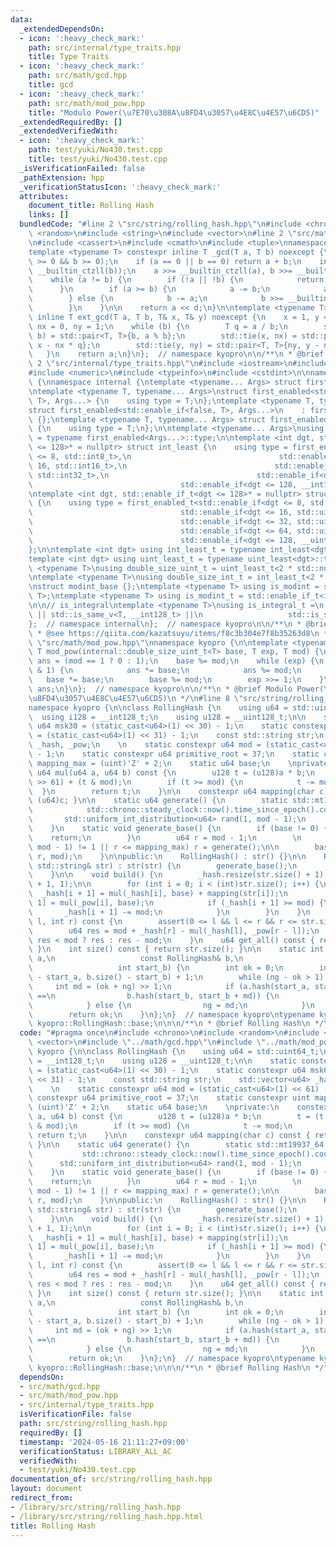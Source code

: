 ```yaml
---
data:
  _extendedDependsOn:
  - icon: ':heavy_check_mark:'
    path: src/internal/type_traits.hpp
    title: Type Traits
  - icon: ':heavy_check_mark:'
    path: src/math/gcd.hpp
    title: gcd
  - icon: ':heavy_check_mark:'
    path: src/math/mod_pow.hpp
    title: "Modulo Power(\u7E70\u308A\u8FD4\u3057\u4E8C\u4E57\u6CD5)"
  _extendedRequiredBy: []
  _extendedVerifiedWith:
  - icon: ':heavy_check_mark:'
    path: test/yuki/No430.test.cpp
    title: test/yuki/No430.test.cpp
  _isVerificationFailed: false
  _pathExtension: hpp
  _verificationStatusIcon: ':heavy_check_mark:'
  attributes:
    document_title: Rolling Hash
    links: []
  bundledCode: "#line 2 \"src/string/rolling_hash.hpp\"\n#include <chrono>\n#include\
    \ <random>\n#include <string>\n#include <vector>\n#line 2 \"src/math/gcd.hpp\"\
    \n#include <cassert>\n#include <cmath>\n#include <tuple>\nnamespace kyopro {\n\
    template <typename T> constexpr inline T _gcd(T a, T b) noexcept {\n    assert(a\
    \ >= 0 && b >= 0);\n    if (a == 0 || b == 0) return a + b;\n    int d = std::min<T>(__builtin_ctzll(a),\
    \ __builtin_ctzll(b));\n    a >>= __builtin_ctzll(a), b >>= __builtin_ctzll(b);\n\
    \    while (a != b) {\n        if (!a || !b) {\n            return a + b;\n  \
    \      }\n        if (a >= b) {\n            a -= b;\n            a >>= __builtin_ctzll(a);\n\
    \        } else {\n            b -= a;\n            b >>= __builtin_ctzll(b);\n\
    \        }\n    }\n\n    return a << d;\n}\n\ntemplate <typename T>\nconstexpr\
    \ inline T ext_gcd(T a, T b, T& x, T& y) noexcept {\n    x = 1, y = 0;\n    T\
    \ nx = 0, ny = 1;\n    while (b) {\n        T q = a / b;\n        std::tie(a,\
    \ b) = std::pair<T, T>{b, a % b};\n        std::tie(x, nx) = std::pair<T, T>{nx,\
    \ x - nx * q};\n        std::tie(y, ny) = std::pair<T, T>{ny, y - ny * q};\n \
    \   }\n    return a;\n}\n};  // namespace kyopro\n\n/**\n * @brief gcd\n*/\n#line\
    \ 2 \"src/internal/type_traits.hpp\"\n#include <iostream>\n#include <limits>\n\
    #include <numeric>\n#include <typeinfo>\n#include <cstdint>\n\nnamespace kyopro\
    \ {\nnamespace internal {\ntemplate <typename... Args> struct first_enabled {};\n\
    \ntemplate <typename T, typename... Args>\nstruct first_enabled<std::enable_if<true,\
    \ T>, Args...> {\n    using type = T;\n};\ntemplate <typename T, typename... Args>\n\
    struct first_enabled<std::enable_if<false, T>, Args...>\n    : first_enabled<Args...>\
    \ {};\ntemplate <typename T, typename... Args> struct first_enabled<T, Args...>\
    \ {\n    using type = T;\n};\n\ntemplate <typename... Args>\nusing first_enabled_t\
    \ = typename first_enabled<Args...>::type;\n\ntemplate <int dgt, std::enable_if_t<dgt\
    \ <= 128>* = nullptr> struct int_least {\n    using type = first_enabled_t<std::enable_if<dgt\
    \ <= 8, std::int8_t>,\n                                 std::enable_if<dgt <=\
    \ 16, std::int16_t>,\n                                 std::enable_if<dgt <= 32,\
    \ std::int32_t>,\n                                 std::enable_if<dgt <= 64, std::int64_t>,\n\
    \                                 std::enable_if<dgt <= 128, __int128_t>>;\n};\n\
    \ntemplate <int dgt, std::enable_if_t<dgt <= 128>* = nullptr> struct uint_least\
    \ {\n    using type = first_enabled_t<std::enable_if<dgt <= 8, std::uint8_t>,\n\
    \                                 std::enable_if<dgt <= 16, std::uint16_t>,\n\
    \                                 std::enable_if<dgt <= 32, std::uint32_t>,\n\
    \                                 std::enable_if<dgt <= 64, std::uint64_t>,\n\
    \                                 std::enable_if<dgt <= 128, __uint128_t>>;\n\
    };\n\ntemplate <int dgt> using int_least_t = typename int_least<dgt>::type;\n\
    template <int dgt> using uint_least_t = typename uint_least<dgt>::type;\n\ntemplate\
    \ <typename T>\nusing double_size_uint_t = uint_least_t<2 * std::numeric_limits<T>::digits>;\n\
    \ntemplate <typename T>\nusing double_size_int_t = int_least_t<2 * std::numeric_limits<T>::digits>;\n\
    \nstruct modint_base {};\ntemplate <typename T> using is_modint = std::is_base_of<modint_base,\
    \ T>;\ntemplate <typename T> using is_modint_t = std::enable_if_t<is_modint<T>::value>;\n\
    \n\n// is_integral\ntemplate <typename T>\nusing is_integral_t =\n    std::enable_if_t<std::is_integral_v<T>\
    \ || std::is_same_v<T, __int128_t> ||\n                   std::is_same_v<T, __uint128_t>>;\n\
    };  // namespace internal\n};  // namespace kyopro\n\n/**\n * @brief Type Traits\n\
    \ * @see https://qiita.com/kazatsuyu/items/f8c3b304e7f8b35263d8\n */\n#line 3\
    \ \"src/math/mod_pow.hpp\"\nnamespace kyopro {\n\ntemplate <typename T>\nconstexpr\
    \ T mod_pow(internal::double_size_uint_t<T> base, T exp, T mod) {\n    internal::double_size_uint_t<T>\
    \ ans = (mod == 1 ? 0 : 1);\n    base %= mod;\n    while (exp) {\n        if (exp\
    \ & 1) {\n            ans *= base;\n            ans %= mod;\n        }\n     \
    \   base *= base;\n        base %= mod;\n        exp >>= 1;\n    }\n    return\
    \ ans;\n}\n};  // namespace kyopro\n\n/**\n * @brief Modulo Power(\u7E70\u308A\
    \u8FD4\u3057\u4E8C\u4E57\u6CD5)\n */\n#line 8 \"src/string/rolling_hash.hpp\"\n\
    namespace kyopro {\n\nclass RollingHash {\n    using u64 = std::uint64_t;\n  \
    \  using i128 = __int128_t;\n    using u128 = __uint128_t;\n\n    static constexpr\
    \ u64 msk30 = (static_cast<u64>(1) << 30) - 1;\n    static constexpr u64 msk61\
    \ = (static_cast<u64>(1) << 31) - 1;\n    const std::string str;\n    std::vector<u64>\
    \ _hash, _pow;\n    \n    static constexpr u64 mod = (static_cast<u64>(1) << 61)\
    \ - 1;\n    static constexpr u64 primitive_root = 37;\n    static constexpr uint\
    \ mapping_max = (uint)'Z' + 2;\n    static u64 base;\n    \nprivate:\n    constexpr\
    \ u64 mul(u64 a, u64 b) const {\n        u128 t = (u128)a * b;\n        t = (t\
    \ >> 61) + (t & mod);\n        if (t >= mod) {\n            t -= mod;\n      \
    \  }\n        return t;\n    }\n\n    constexpr u64 mapping(char c) const { return\
    \ (u64)c; }\n\n    static u64 generate() {\n        static std::mt19937_64 engine(\n\
    \            std::chrono::steady_clock::now().time_since_epoch().count());\n \
    \       std::uniform_int_distribution<u64> rand(1, mod - 1);\n        return rand(engine);\n\
    \    }\n    static void generate_base() {\n        if (base != 0) {\n        \
    \    return;\n        }\n        u64 r = mod - 1;\n        \n        while (_gcd(r,\
    \ mod - 1) != 1 || r <= mapping_max) r = generate();\n\n        base = mod_pow(primitive_root,\
    \ r, mod);\n    }\n\npublic:\n    RollingHash() : str() {}\n\n    RollingHash(const\
    \ std::string& str) : str(str) {\n        generate_base();\n        build();\n\
    \    }\n\n    void build() {\n        _hash.resize(str.size() + 1);\n        _pow.resize(str.size()\
    \ + 1, 1);\n\n        for (int i = 0; i < (int)str.size(); i++) {\n          \
    \  _hash[i + 1] = mul(_hash[i], base) + mapping(str[i]);\n            _pow[i +\
    \ 1] = mul(_pow[i], base);\n            if (_hash[i + 1] >= mod) {\n         \
    \       _hash[i + 1] -= mod;\n            }\n        }\n    }\n    u64 hash(int\
    \ l, int r) const {\n        assert(0 <= l && l <= r && r <= str.size());\n\n\
    \        u64 res = mod + _hash[r] - mul(_hash[l], _pow[r - l]);\n        return\
    \ res < mod ? res : res - mod;\n    }\n    u64 get_all() const { return _hash.back();\
    \ }\n    int size() const { return str.size(); }\n\n    static int lcp(const RollingHash&\
    \ a,\n                   const RollingHash& b,\n                   int start_a,\n\
    \                   int start_b) {\n        int ok = 0;\n        int ng = std::min(a.size()\
    \ - start_a, b.size() - start_b) + 1;\n        while (ng - ok > 1) {\n       \
    \     int md = (ok + ng) >> 1;\n            if (a.hash(start_a, start_a + md)\
    \ ==\n                b.hash(start_b, start_b + md)) {\n                ok = md;\n\
    \            } else {\n                ng = md;\n            }\n        }\n\n\
    \        return ok;\n    }\n};\n}  // namespace kyopro\ntypename kyopro::RollingHash::u64\
    \ kyopro::RollingHash::base;\n\n\n/**\n * @brief Rolling Hash\n */\n"
  code: "#pragma once\n#include <chrono>\n#include <random>\n#include <string>\n#include\
    \ <vector>\n#include \"../math/gcd.hpp\"\n#include \"../math/mod_pow.hpp\"\nnamespace\
    \ kyopro {\n\nclass RollingHash {\n    using u64 = std::uint64_t;\n    using i128\
    \ = __int128_t;\n    using u128 = __uint128_t;\n\n    static constexpr u64 msk30\
    \ = (static_cast<u64>(1) << 30) - 1;\n    static constexpr u64 msk61 = (static_cast<u64>(1)\
    \ << 31) - 1;\n    const std::string str;\n    std::vector<u64> _hash, _pow;\n\
    \    \n    static constexpr u64 mod = (static_cast<u64>(1) << 61) - 1;\n    static\
    \ constexpr u64 primitive_root = 37;\n    static constexpr uint mapping_max =\
    \ (uint)'Z' + 2;\n    static u64 base;\n    \nprivate:\n    constexpr u64 mul(u64\
    \ a, u64 b) const {\n        u128 t = (u128)a * b;\n        t = (t >> 61) + (t\
    \ & mod);\n        if (t >= mod) {\n            t -= mod;\n        }\n       \
    \ return t;\n    }\n\n    constexpr u64 mapping(char c) const { return (u64)c;\
    \ }\n\n    static u64 generate() {\n        static std::mt19937_64 engine(\n \
    \           std::chrono::steady_clock::now().time_since_epoch().count());\n  \
    \      std::uniform_int_distribution<u64> rand(1, mod - 1);\n        return rand(engine);\n\
    \    }\n    static void generate_base() {\n        if (base != 0) {\n        \
    \    return;\n        }\n        u64 r = mod - 1;\n        \n        while (_gcd(r,\
    \ mod - 1) != 1 || r <= mapping_max) r = generate();\n\n        base = mod_pow(primitive_root,\
    \ r, mod);\n    }\n\npublic:\n    RollingHash() : str() {}\n\n    RollingHash(const\
    \ std::string& str) : str(str) {\n        generate_base();\n        build();\n\
    \    }\n\n    void build() {\n        _hash.resize(str.size() + 1);\n        _pow.resize(str.size()\
    \ + 1, 1);\n\n        for (int i = 0; i < (int)str.size(); i++) {\n          \
    \  _hash[i + 1] = mul(_hash[i], base) + mapping(str[i]);\n            _pow[i +\
    \ 1] = mul(_pow[i], base);\n            if (_hash[i + 1] >= mod) {\n         \
    \       _hash[i + 1] -= mod;\n            }\n        }\n    }\n    u64 hash(int\
    \ l, int r) const {\n        assert(0 <= l && l <= r && r <= str.size());\n\n\
    \        u64 res = mod + _hash[r] - mul(_hash[l], _pow[r - l]);\n        return\
    \ res < mod ? res : res - mod;\n    }\n    u64 get_all() const { return _hash.back();\
    \ }\n    int size() const { return str.size(); }\n\n    static int lcp(const RollingHash&\
    \ a,\n                   const RollingHash& b,\n                   int start_a,\n\
    \                   int start_b) {\n        int ok = 0;\n        int ng = std::min(a.size()\
    \ - start_a, b.size() - start_b) + 1;\n        while (ng - ok > 1) {\n       \
    \     int md = (ok + ng) >> 1;\n            if (a.hash(start_a, start_a + md)\
    \ ==\n                b.hash(start_b, start_b + md)) {\n                ok = md;\n\
    \            } else {\n                ng = md;\n            }\n        }\n\n\
    \        return ok;\n    }\n};\n}  // namespace kyopro\ntypename kyopro::RollingHash::u64\
    \ kyopro::RollingHash::base;\n\n\n/**\n * @brief Rolling Hash\n */"
  dependsOn:
  - src/math/gcd.hpp
  - src/math/mod_pow.hpp
  - src/internal/type_traits.hpp
  isVerificationFile: false
  path: src/string/rolling_hash.hpp
  requiredBy: []
  timestamp: '2024-05-16 21:11:27+09:00'
  verificationStatus: LIBRARY_ALL_AC
  verifiedWith:
  - test/yuki/No430.test.cpp
documentation_of: src/string/rolling_hash.hpp
layout: document
redirect_from:
- /library/src/string/rolling_hash.hpp
- /library/src/string/rolling_hash.hpp.html
title: Rolling Hash
---
```

